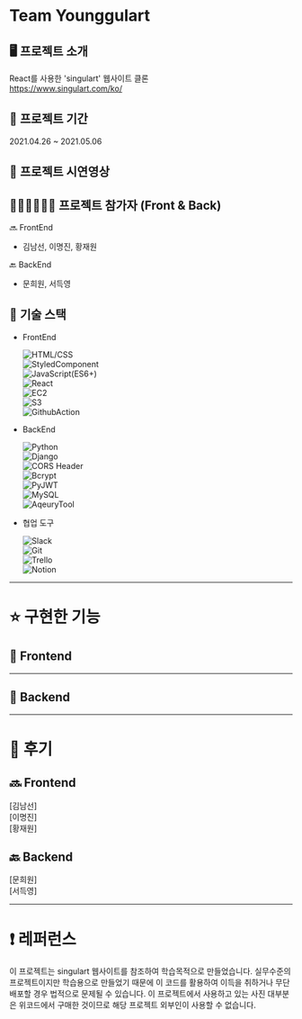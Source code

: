 # Team Younggulart

## 🖥 프로젝트 소개

React를 사용한 'singulart' 웹사이트 클론  
https://www.singulart.com/ko/

## 📅 프로젝트 기간

2021.04.26 ~ 2021.05.06

## 🎥 프로젝트 시연영상

## 👩🏻‍💻🧑🏻‍💻 프로젝트 참가자 (Front & Back)

🔜 FrontEnd

- 김남선, 이명진, 황재원

🔙 BackEnd

- 문희원, 서득영

## 🔧 기술 스택

- FrontEnd

  ![HTML/CSS](https://img.shields.io/badge/-HTML/CSS-E44D26)  
  ![StyledComponent](https://img.shields.io/badge/-StyledComponent-ff69b4)  
  ![JavaScript(ES6+)](<https://img.shields.io/badge/-JavaScript(ES6%2B)-F0DB4D>)  
  ![React](https://img.shields.io/badge/-React-blue)  
  ![EC2](https://img.shields.io/badge/-EC2-green)  
  ![S3](https://img.shields.io/badge/-S3-DA5041)  
  ![GithubAction](https://img.shields.io/badge/-GithubAction-333333)

- BackEnd

  ![Python](https://img.shields.io/badge/-Python-376FA0)  
  ![Django](https://img.shields.io/badge/-Django-043829)  
  ![CORS Header](<https://img.shields.io/badge/-CORS Header-F0DB4D>)  
  ![Bcrypt](https://img.shields.io/badge/-Bcrypt-2A334C)  
  ![PyJWT](https://img.shields.io/badge/-PyJWT-black)  
  ![MySQL](https://img.shields.io/badge/-MySQL-DD8A00)  
  ![AqeuryTool](https://img.shields.io/badge/-AqeuryTool-6A9CA7)

- 협업 도구

  ![Slack](https://img.shields.io/badge/-Slack-D91D57)  
  ![Git](https://img.shields.io/badge/-Git-black)  
  ![Trello](https://img.shields.io/badge/-Trello-036AA7) <br>
  ![Notion](https://img.shields.io/badge/-Notion-000000)

---

# ⭐️ 구현한 기능

## 🌱 Frontend

---

## 🌱 Backend

---

# 👥 후기

## 🔜 Frontend

[김남선]  
[이명진]  
[황재원]

## 🔙 Backend

[문희원]  
[서득영]

---

# ❗️ 레퍼런스

이 프로젝트는 singulart 웹사이트를 참조하여 학습목적으로 만들었습니다.
실무수준의 프로젝트이지만 학습용으로 만들었기 때문에 이 코드를 활용하여 이득을 취하거나 무단 배포할 경우 법적으로 문제될 수 있습니다.
이 프로젝트에서 사용하고 있는 사진 대부분은 위코드에서 구매한 것이므로 해당 프로젝트 외부인이 사용할 수 없습니다.
